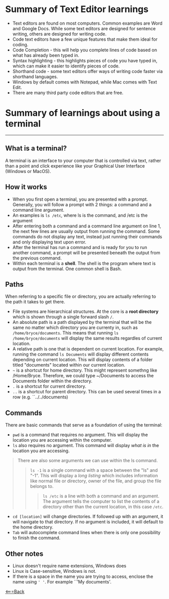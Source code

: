 # Summary of Text Editor learnings
* Text editors are found on most computers. Common examples are Word and Google Docs. While some text editors are designed for sentence writing, others are designed for writing code.
* Code text editors have a few unique features that make them ideal for coding.
* Code Completion - this will help you complete lines of code based on what has already been typed in.
* Syntax highlighting - this highlights pieces of code you have typed in, which can make it easier to identify pieces of code. 
* Shorthand code - some text editors offer ways of writing code faster via shorthand languages.
* Windows by default comes with Notepad, while Mac comes with Text Edit. 
* There are many third party code editors that are free.

# Summary of learnings about using a terminal
-----
## What is a terminal? 
A terminal is an interface to your computer that is controlled via text, rather than a point and click experience like your Graphical User Interface (Windows or MacOS). 

## How it works
* When you first open a terminal, you are presented with a prompt. Generally, you will follow a prompt with 2 things: a command and a command line argument. 
* An examples is ``ls /etc``, where ls is the command, and /etc is the argument
* After entering both a command and a command line argument on line 1, the next few lines are usually output from running the command. Some commands do not display any text, instead just running their commands and only displaying text upon error. 
* After the terminal has run a command and is ready for you to run another command, a prompt will be presented beneath the output from the previous command. 
* Within each terminal is a **shell**. The shell is the program where text is output from the terminal. One common shell is Bash.
 

## Paths
When referring to a specific file or directory, you are actually referring to the path it takes to get there. 
* File systems are hierarchical structures. At the core is a **root directory** which is shown through a single forward slash ``/``.
* An absolute path is a path displayed by the terminal that will be the same no matter which directory you are currenty in, such as ``/home/bryce/documents``. This means that running ``ls /home/bryce/documents`` will display the same results regardles of current location.
* A relative path is one that is dependent on current location. For example, running the command ``ls Documents`` will display different contents depending on current location. This will display contents of a folder titled "documents" located within our current location. 
* ``~`` is a shortcut for home directory. This might represent somethng like /Home/Bryce. Therefore, we could type ~/Documents to access the Documents folder within the directory.
* ``.`` is a shortcut for current directory.
* ``..`` is a shortcut for parent directory. This can be used several times in a row (e.g. ``../../documents)

## Commands
There are basic commands that serve as a foundation of using the terminal:
* ``pwd`` is a command that requires no argument. This will display the location you are accessing within the computer.
* ``ls`` also requires no argument. This command will display *what is in* the location you are accessing. 
> There are also some arguments we can use within the ls command.
>> ``ls -1`` is a single command with a space between the "ls" and "-1". This will display a *long listing* which includes information like normal file or directory, owner of the file, and group the file belongs to. 
>>> ``ls /etc`` is a line with both a command and an argument. The argument tells the computer to list the contents of a directory other than the current location, in this case ``/etc``.
* ``cd [location]`` will change directories. If followed up with an argument, it will navigate to that directory. If no argument is included, it will default to the home directory.
* ``Tab`` will autocomplete command lines when there is only one possibility to finish the command. 

## Other notes
* Linux doesn't require name extensions, Windows does
* Linux is Case-sensitive, Windows is not.
* If there is a space in the name you are trying to access, enclose the name using ``' '``. For example ``'My documents'.


[<===Back](README.md)
